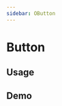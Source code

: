 ```yaml
---
sidebar: OButton
---
```


# Button

## Usage

<!-- @usage BtnShowcase -->

## Demo

<!-- @case BtnIconSize -->
<!-- @case BtnLoading -->
<!-- @case BtnRound -->
